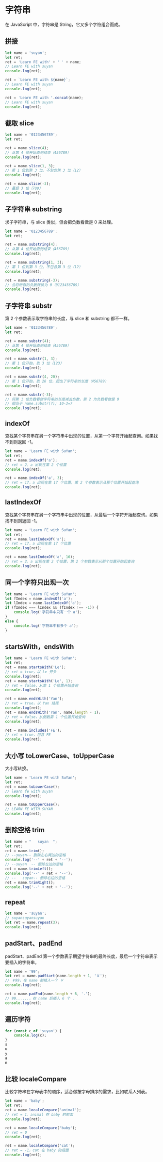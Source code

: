# 字符串

在 JavaScript 中，字符串是 String，它又多个字符组合而成。

## 拼接

```js
let name = 'suyan';
let ret;
ret = 'Learn FE with' + ' ' + name;
// Learn FE with suyan
console.log(ret);

ret = `Learn FE with ${name}`;
// Learn FE with suyan
console.log(ret);

ret = 'Learn FE with '.concat(name);
// Learn FE with suyan
console.log(ret);
```

## 截取 slice

```js
let name = '0123456789';
let ret;

ret = name.slice(4);
// 从第 4 位开始直到结束（456789）
console.log(ret);

ret = name.slice(1, 3);
// 第 1 位到第 3 位，不包含第 3 位（12）
console.log(ret);

ret = name.slice(-3);
// 最后 3 位（789）
console.log(ret);
```

## 子字符串 substring

求子字符串，与 slice 类似，但会把负数看做是 0 来处理。

```js
let name = '0123456789';
let ret;

ret = name.substring(4);
// 从第 4 位开始直到结束（456789）
console.log(ret);

ret = name.substring(1, 3);
// 第 1 位到第 3 位，不包含第 3 位（12）
console.log(ret);

ret = name.substring(-3);
// 会将所有的负数转换为 0（0123456789）
console.log(ret);
```

## 子字符串 substr

第 2 个参数表示取字符串的长度，与 slice 和 substring 都不一样。

```js
let name = '0123456789';
let ret;

ret = name.substr(4);
// 从第 4 位开始直到结束（456789）
console.log(ret);

ret = name.substr(1, 3);
// 第 1 位开始，取 3 位（123）
console.log(ret);

ret = name.substr(4, 20);
// 第 1 位开始，取 20 位，超出了字符串的长度（456789）
console.log(ret);

ret = name.substr(-3);
// 将第 1 位负数看做字符串的长度减去负数，第 2 为负数看做是 0
// 相当于 name.substr(7); 10-3=7
console.log(ret);
```

## indexOf

查找某个字符串在另一个字符串中出现的位置，从第一个字符开始起查询。如果找不到则返回 -1。

```js
let name = 'Learn FE with SuYan';
let ret;
ret = name.indexOf('a');
// ret = 2，a 出现在第 2 个位置
console.log(ret);

ret = name.indexOf('a', 3);
// ret = 17，a 出现在第 17 个位置，第 2 个参数表示从那个位置开始起查询
console.log(ret);
```

## lastIndexOf

查找某个字符串在另一个字符串中出现的位置，从最后一个字符开始起查询。如果找不到则返回 -1。

```js
let name = 'Learn FE with SuYan';
let ret;
ret = name.lastIndexOf('a');
// ret = 17，a 出现在第 17 个位置
console.log(ret);

ret = name.lastIndexOf('a', 16);
// ret = 2，a 出现在第 2 个位置，第 2 个参数表示从那个位置开始起查询
console.log(ret);
```

## 同一个字符只出现一次

```js
let name = 'Learn FE with SuYan';
let fIndex = name.indexOf('a');
let lIndex = name.lastIndexOf('a');
if (fIndex === lIndex && (fIndex !== -1)) {
    console.log('字符串中只有一个 a');
}
else {
    console.log('字符串中有多个 a');
}
```

## startsWith，endsWith

```js
let name = 'Learn FE with SuYan';
let ret;
ret = name.startsWith('Le');
// ret = true，以 Le 开头
console.log(ret);
ret = name.startsWith('Le', 1);
// ret = false，从第 1 个位置开始查询
console.log(ret);

ret = name.endsWith('Yan');
// ret = true，以 Yan 结尾
console.log(ret);
ret = name.endsWith('Yan', name.length - 1);
// ret = false，从倒数第 1 个位置开始查询
console.log(ret);

ret = name.includes('FE');
// ret = true，包含 FE
console.log(ret);
```

## 大小写 toLowerCase、toUpperCase

大小写转换。

```js
let name = 'Learn FE with SuYan';
let ret;
ret = name.toLowerCase();
// learn fe with suyan
console.log(ret);

ret = name.toUpperCase();
// LEARN FE WITH SUYAN
console.log(ret);
```

## 删除空格 trim

```js
let name = "   suyan  ";
let ret;
ret = name.trim();
// --suyan-- 删除左右两边的空格
console.log('--' + ret + '--');
// --suyan  -- 删除左边的空格
ret = name.trimLeft();
console.log('--' + ret + '--');
// --   suyan-- 删除右边的空格
ret = name.trimRight();
console.log('--' + ret + '--');
```

## repeat

```js
let name = 'suyan';
// suyansuyansuyan
let ret = name.repeat(3);
console.log(ret);
```

## padStart、padEnd

padStart、padEnd 第一个参数表示期望字符串的最终长度，最后一个字符串表示要插入的字符串。

```js
let name = '99';
let ret = name.padStart(name.length + 1, '￥');
// ￥99，在 name 前插入一个 ￥
console.log(ret);

ret = name.padEnd(name.length + 6, '.');
// 99......，在 name 后插入 6 个 .
console.log(ret);
```

## 遍历字符

```js
for (const c of 'suyan') {
    console.log(c);
}
s
u
y
a
n
```

## 比较 localeCompare

比较字符串在字母表中的顺序，适合做按字母排序的需求，比如联系人列表。

```js
let name = 'baby';
let ret;
ret = name.localeCompare('animal');
// ret = 1，animal 在 baby 的前面
console.log(ret);

ret = name.localeCompare('baby');
// ret = 0
console.log(ret);

ret = name.localeCompare('cat');
// ret = -1，cat 在 baby 的后面
console.log(ret);
```